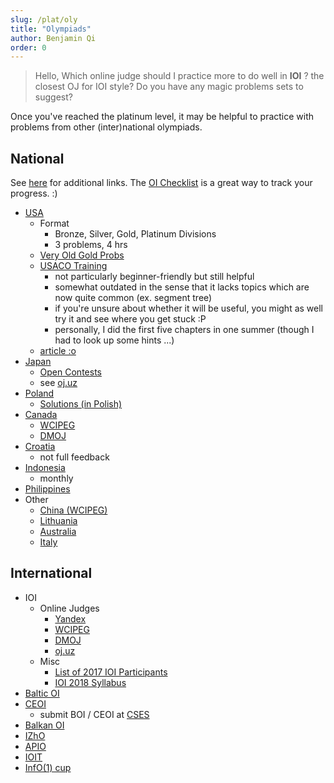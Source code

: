 ```yaml
---
slug: /plat/oly
title: "Olympiads"
author: Benjamin Qi
order: 0
---
```



> Hello, Which online judge should I practice more to do well in **IOI** ?
> the closest OJ for IOI style?
> Do you have any magic problems sets to suggest?

Once you've reached the platinum level, it may be helpful to practice with problems from other (inter)national olympiads.

## National

See [here](https://ioinformatics.org/page/members/7) for additional links. The [OI Checklist](https://oichecklist.pythonanywhere.com/) is a great way to track your progress. :)

  * [USA](http://www.usaco.org/)
    * Format
      * Bronze, Silver, Gold, Platinum Divisions
      * 3 problems, 4 hrs
    * [Very Old Gold Probs](http://tjsct.wikidot.com/usaco/)
    * [USACO Training](http://train.usaco.org/usacogate)
      * not particularly beginner-friendly but still helpful
      * somewhat outdated in the sense that it lacks topics which are now quite common (ex. segment tree)
      * if you're unsure about whether it will be useful, you might as well try it and see where you get stuck :P
      * personally, I did the first five chapters in one summer (though I had to look up some hints ...)
    * [article :o](https://www.usenix.org/legacy/bodinfo/bod/bodmarch10/future.pdf)
  * [Japan](https://www.ioi-jp.org/)
    * [Open Contests](https://contests.ioi-jp.org/)
    * see [oj.uz](https://oj.uz/problems/source/45)
  * [Poland](https://szkopul.edu.pl/portal/)
    * [Solutions (in Polish)](https://www.oi.edu.pl/l/40/)
  * [Canada](https://cemc.math.uwaterloo.ca/contests/computing.html)
    * [WCIPEG](https://wcipeg.com/problems/cat%3Dccc%2Cshow%3D50)
    * [DMOJ](https://dmoj.ca/problems/?category=24)
  * [Croatia](http://hsin.hr/coci/)
    * not full feedback
  * [Indonesia](https://competition.ia-toki.org/contests)
    * monthly
  * [Philippines](https://noi.ph/past-problems/)
  * Other
    * [China (WCIPEG)](https://wcipeg.com/problems/cat%3Dnoi%2Cshow%3D50)
    * [Lithuania](http://online.lmio.lt/)
    * [Australia](https://orac.amt.edu.au/)
    * [Italy](https://training.olinfo.it/#/overview)

## International

  * IOI
    * Online Judges
      * [Yandex](https://contest.yandex.com/ioi/)
      * [WCIPEG](https://wcipeg.com/problems/cat%3Dioi%2Cshow%3D50)
      * [DMOJ](https://dmoj.ca/problems/?category=5)
      * [oj.uz](https://oj.uz/problems/source/22)
    * Misc
      * [List of 2017 IOI Participants](http://weaselcrow.com/pro/cf/ioi2017/)
      * [IOI 2018 Syllabus](https://people.ksp.sk/~misof/ioi-syllabus/ioi-syllabus.pdf)
  * [Baltic OI](http://www.boi2017.org/)
  * [CEOI](http://ceoi.inf.elte.hu/)
    * submit BOI / CEOI at [CSES](https://cses.fi/)
  * [Balkan OI](http://boi2018.ro/home)
  * [IZhO](https://oj.uz/problems/source/24)
  * [APIO](http://apio-olympiad.org/)
  * [IOIT](http://ioit.altervista.org/2018-teams-and-contests-.html)
  * [InfO(1) cup](http://info1cup.com/)
